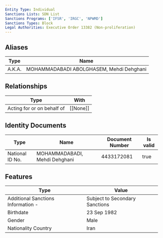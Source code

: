 ```yaml
---
Entity Type: Individual
Sanctions Lists: SDN List
Sanctions Programs: ['IFSR', 'IRGC', 'NPWMD']
Sanctions Types: Block
Legal Authorities: Executive Order 13382 (Non-proliferation)
---
```


## Aliases
| Type  | Name      | 
|-------|-----------|
| A.K.A. | MOHAMMADABADI ABOLGHASEM, Mehdi Dehghani |

## Relationships
| Type  | With      | 
|-------|-----------|
| Acting for or on behalf of | [[None]] |

## Identity Documents
| Type  | Name      | Document Number | Is valid |
|-------|-----------|-----------------|----------|
| National ID No. | MOHAMMADABADI, Mehdi Dehghani | 4433172081 | true |

## Features
| Type  | Value      |
|-------|------------|
| Additional Sanctions Information - | Subject to Secondary Sanctions |
| Birthdate | 23 Sep 1982 |
| Gender | Male |
| Nationality Country | Iran |
